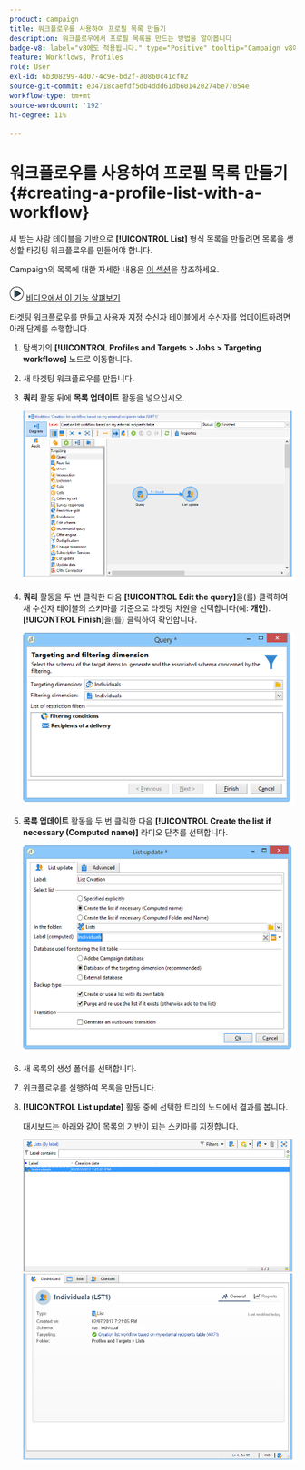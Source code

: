 ```yaml
---
product: campaign
title: 워크플로우를 사용하여 프로필 목록 만들기
description: 워크플로우에서 프로필 목록을 만드는 방법을 알아봅니다
badge-v8: label="v8에도 적용됩니다." type="Positive" tooltip="Campaign v8에도 적용됩니다."
feature: Workflows, Profiles
role: User
exl-id: 6b308299-4d07-4c9e-bd2f-a0860c41cf02
source-git-commit: e34718caefdf5db4ddd61db601420274be77054e
workflow-type: tm+mt
source-wordcount: '192'
ht-degree: 11%

---
```


# 워크플로우를 사용하여 프로필 목록 만들기{#creating-a-profile-list-with-a-workflow}


새 받는 사람 테이블을 기반으로 **[!UICONTROL List]** 형식 목록을 만들려면 목록을 생성할 타깃팅 워크플로우를 만들어야 합니다.

Campaign의 목록에 대한 자세한 내용은 [이 섹션](../../platform/using/creating-and-managing-lists.md#about-lists-in-adobe-campaign)을 참조하세요.

![](assets/do-not-localize/how-to-video.png) [비디오에서 이 기능 살펴보기](../../platform/using/creating-and-managing-lists.md#create-list-in-a-wf-video)

타겟팅 워크플로우를 만들고 사용자 지정 수신자 테이블에서 수신자를 업데이트하려면 아래 단계를 수행합니다.

1. 탐색기의 **[!UICONTROL Profiles and Targets > Jobs > Targeting workflows]** 노드로 이동합니다.
1. 새 타겟팅 워크플로우를 만듭니다.
1. **쿼리** 활동 뒤에 **목록 업데이트** 활동을 넣으십시오.

   ![](assets/mapping_create_list_workflow01.png)

1. **쿼리** 활동을 두 번 클릭한 다음 **[!UICONTROL Edit the query]**&#x200B;을(를) 클릭하여 새 수신자 테이블의 스키마를 기준으로 타겟팅 차원을 선택합니다(예: **개인**). **[!UICONTROL Finish]**&#x200B;을(를) 클릭하여 확인합니다.

   ![](assets/mapping_create_list_workflow03.png)

1. **목록 업데이트** 활동을 두 번 클릭한 다음 **[!UICONTROL Create the list if necessary (Computed name)]** 라디오 단추를 선택합니다.

   ![](assets/mapping_create_list_workflow02.png)

1. 새 목록의 생성 폴더를 선택합니다.
1. 워크플로우를 실행하여 목록을 만듭니다.
1. **[!UICONTROL List update]** 활동 중에 선택한 트리의 노드에서 결과를 봅니다.

   대시보드는 아래와 같이 목록의 기반이 되는 스키마를 지정합니다.

   ![](assets/mapping_list_view.png)
